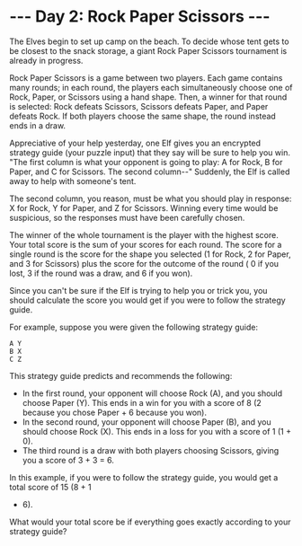 # --- Day 2: Rock Paper Scissors ---

The Elves begin to set up camp on the beach. To decide whose tent gets to be closest to the snack
storage, a giant Rock Paper Scissors tournament is already in progress.

Rock Paper Scissors is a game between two players. Each game contains many rounds; in each round,
the players each simultaneously choose one of Rock, Paper, or Scissors using a hand shape. Then, a
winner for that round is selected: Rock defeats Scissors, Scissors defeats Paper, and Paper defeats
Rock. If both players choose the same shape, the round instead ends in a draw.

Appreciative of your help yesterday, one Elf gives you an encrypted strategy guide (your puzzle
input) that they say will be sure to help you win. "The first column is what your opponent is going
to play: A for Rock, B for Paper, and C for Scissors. The second column--" Suddenly, the Elf is
called away to help with someone's tent.

The second column, you reason, must be what you should play in response: X for Rock, Y for Paper,
and Z for Scissors. Winning every time would be suspicious, so the responses must have been
carefully chosen.

The winner of the whole tournament is the player with the highest score. Your total score is the sum
of your scores for each round. The score for a single round is the score for the shape you
selected (1 for Rock, 2 for Paper, and 3 for Scissors) plus the score for the outcome of the round (
0 if you lost, 3 if the round was a draw, and 6 if you won).

Since you can't be sure if the Elf is trying to help you or trick you, you should calculate the
score you would get if you were to follow the strategy guide.

For example, suppose you were given the following strategy guide:

```
A Y
B X
C Z
```

This strategy guide predicts and recommends the following:

- In the first round, your opponent will choose Rock (A), and you should choose Paper (Y). This ends
  in a win for you with a score of 8 (2 because you chose Paper + 6 because you won).
- In the second round, your opponent will choose Paper (B), and you should choose Rock (X). This
  ends in a loss for you with a score of 1 (1 + 0).
- The third round is a draw with both players choosing Scissors, giving you a score of 3 + 3 = 6.

In this example, if you were to follow the strategy guide, you would get a total score of 15 (8 + 1
+ 6).

What would your total score be if everything goes exactly according to your strategy guide?
